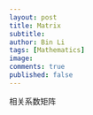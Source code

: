 ```yaml
---
layout: post
title: Matrix
subtitle:
author: Bin Li
tags: [Mathematics]
image: 
comments: true
published: false
---
```


相关系数矩阵
